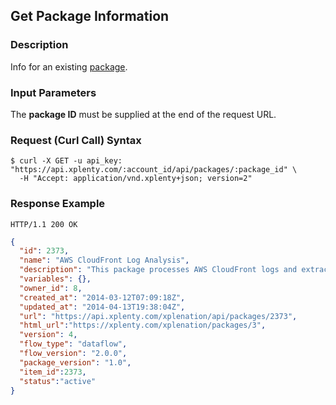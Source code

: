 ## Get Package Information

### Description
Info for an existing [package](https://github.com/xplenty/xplenty-api-doc-v2/blob/master/resources/package.md).

### Input Parameters
The **package ID** must be supplied at the end of the request URL.

### Request (Curl Call) Syntax
```shell
$ curl -X GET -u api_key: "https://api.xplenty.com/:account_id/api/packages/:package_id" \
  -H "Accept: application/vnd.xplenty+json; version=2" 
```

### Response Example
```HTTP
HTTP/1.1 200 OK
```

```json
{
  "id": 2373,
  "name": "AWS CloudFront Log Analysis",
  "description": "This package processes AWS CloudFront logs and extracts traffic information by time, geography and URIs",
  "variables": {},
  "owner_id": 8,
  "created_at": "2014-03-12T07:09:18Z",
  "updated_at": "2014-04-13T19:38:04Z",
  "url": "https://api.xplenty.com/xplenation/api/packages/2373",
  "html_url":"https://xplenty.com/xplenation/packages/3",
  "version": 4,
  "flow_type": "dataflow",
  "flow_version": "2.0.0",
  "package_version": "1.0",
  "item_id":2373,
  "status":"active"
}
```
